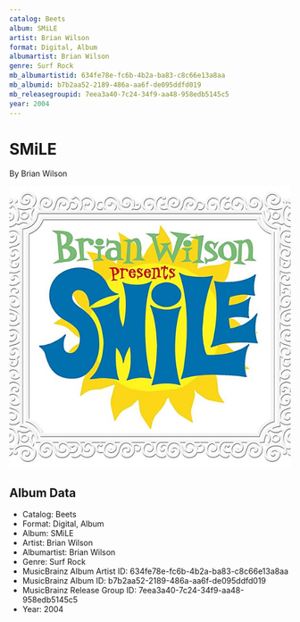 ```yaml
---
catalog: Beets
album: SMiLE
artist: Brian Wilson
format: Digital, Album
albumartist: Brian Wilson
genre: Surf Rock
mb_albumartistid: 634fe78e-fc6b-4b2a-ba83-c8c66e13a8aa
mb_albumid: b7b2aa52-2189-486a-aa6f-de095ddfd019
mb_releasegroupid: 7eea3a40-7c24-34f9-aa48-958edb5145c5
year: 2004
---
```


# SMiLE

By Brian Wilson

![](../../assets/beetscovers/Brian_Wilson-SMiLE.jpg)

## Album Data

- Catalog: Beets
- Format: Digital, Album
- Album: SMiLE
- Artist: Brian Wilson
- Albumartist: Brian Wilson
- Genre: Surf Rock
- MusicBrainz Album Artist ID: 634fe78e-fc6b-4b2a-ba83-c8c66e13a8aa
- MusicBrainz Album ID: b7b2aa52-2189-486a-aa6f-de095ddfd019
- MusicBrainz Release Group ID: 7eea3a40-7c24-34f9-aa48-958edb5145c5
- Year: 2004

